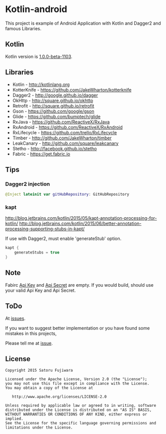 Kotlin-android
====

This project is example of Android Application with Kotlin and Dagger2 and famous Libraries.

Kotlin
----
Kotlin version is [1.0.0-beta-1103](http://blog.jetbrains.com/kotlin/2015/10/kotlin-1-0-beta-candidate-is-out/).

Libraries
---------

 * Kotlin - http://kotlinlang.org
 * KotterKnife - https://github.com/JakeWharton/kotterknife
 * Dagger2 - http://google.github.io/dagger
 * OkHttp - http://square.github.io/okhttp
 * Retrofit - http://square.github.io/retrofit
 * Gson - https://github.com/google/gson
 * Glide - https://github.com/bumptech/glide
 * RxJava - https://github.com/ReactiveX/RxJava
 * RxAndroid - https://github.com/ReactiveX/RxAndroid
 * RxLifecycle - https://github.com/trello/RxLifecycle
 * Timber - http://github.com/JakeWharton/timber
 * LeakCanary - http://github.com/square/leakcanary
 * Stetho - http://facebook.github.io/stetho
 * Fabric - https://get.fabric.io

Tips
----

### Dagger2 injection

```kotlin
@Inject lateinit var gitHubRepository: GitHubRepository
```

### kapt

http://blog.jetbrains.com/kotlin/2015/05/kapt-annotation-processing-for-kotlin/
http://blog.jetbrains.com/kotlin/2015/06/better-annotation-processing-supporting-stubs-in-kapt/

If use with Dagger2, must enable 'generateStub' option.

```Groovy
kapt {
    generateStubs = true
}
```

Note
----
Fabirc [Api Key](./mobile/src/main/AndroidManifest.xml#L22) and [Api Secret](./mobile/fabric.properties#L3) are empty.
If you would build, should use your valid Api Key and Api Secret.


ToDo
----
At [issues](https://github.com/deysuman/Kotlin-android/issues).

If you want to suggest better implementation or you have found some mistakes in this projects,

Please tell me at [issue](https://github.com/deysuman/Kotlin-android/issues).


License
-------
    Copyright 2015 Satoru Fujiwara

    Licensed under the Apache License, Version 2.0 (the "License");
    you may not use this file except in compliance with the License.
    You may obtain a copy of the License at

       http://www.apache.org/licenses/LICENSE-2.0

    Unless required by applicable law or agreed to in writing, software
    distributed under the License is distributed on an "AS IS" BASIS,
    WITHOUT WARRANTIES OR CONDITIONS OF ANY KIND, either express or implied.
    See the License for the specific language governing permissions and
    limitations under the License.
